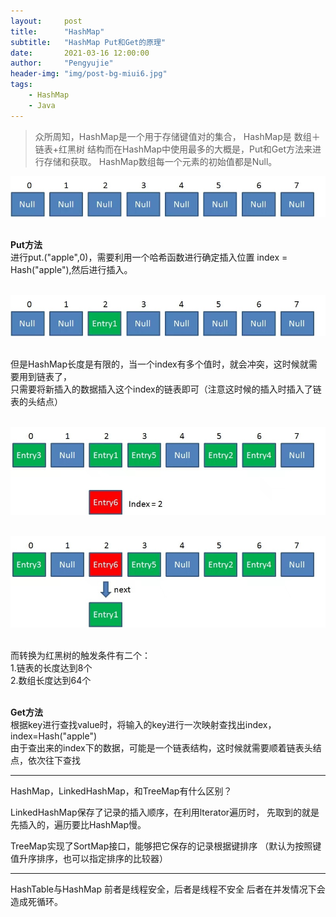 ```yaml
---
layout:     post
title:      "HashMap"
subtitle:   "HashMap Put和Get的原理"
date:       2021-03-16 12:00:00
author:     "Pengyujie"
header-img: "img/post-bg-miui6.jpg"
tags:
    - HashMap
    - Java
---
```

>众所周知，HashMap是一个用于存储键值对的集合，
>HashMap是   数组＋链表+红黑树   结构而在HashMap中使用最多的大概是，Put和Get方法来进行存储和获取。
>HashMap数组每一个元素的初始值都是Null。

<img src="/img/notes/1.jpg" >

<div>

<br><b>Put方法</b>
<br>进行put.("apple",0)，需要利用一个哈希函数进行确定插入位置 index = Hash("apple"),然后进行插入。

<br><img src="/img/notes/2.jpg" >


<br>但是HashMap长度是有限的，当一个index有多个值时，就会冲突，这时候就需要用到链表了，
<br>只需要将新插入的数据插入这个index的链表即可（注意这时候的插入时插入了链表的头结点）

<br><img src="/img/notes/3.jpg" >

<br><img src="/img/notes/4.jpg" >

<br>而转换为红黑树的触发条件有二个：
<br>1.链表的长度达到8个
<br>2.数组长度达到64个


<br><b>Get方法</b>
<br>根据key进行查找value时，将输入的key进行一次映射查找出index， index=Hash("apple")
<br>由于查出来的index下的数据，可能是一个链表结构，这时候就需要顺着链表头结点，依次往下查找
</div>


---
HashMap，LinkedHashMap，和TreeMap有什么区别？

LinkedHashMap保存了记录的插入顺序，在利用lterator遍历时，
先取到的就是先插入的，遍历要比HashMap慢。

TreeMap实现了SortMap接口，能够把它保存的记录根据键排序
（默认为按照键值升序排序，也可以指定排序的比较器）

---
HashTable与HashMap
前者是线程安全，后者是线程不安全
后者在并发情况下会造成死循环。

